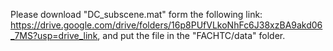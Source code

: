 Please download "DC_subscene.mat" form the following link:
<https://drive.google.com/drive/folders/16p8PUfVLkoNhFc6J38xzBA9akd06_7MS?usp=drive_link>, 
and put the file in the "FACHTC/data" folder.
